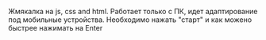 Жмякалка на js, css and html.
Работает только с ПК, идет адаптирование под мобильные устройства.
Необходимо нажать "старт" и как можено быстрее нажимать на Enter

